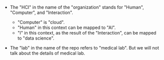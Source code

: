 - The "HCI" in the name of the "organization" stands for "Human", "Computer", and "Interaction".
    * "Computer" is "cloud".
    * "Human" in this context can be mapped to "AI".
    * "I" in this context, as the result of the "Interaction", can be mapped to "data science".
  	
- The "lab" in the name of the repo refers to "medical lab". But we will not talk about the details of medical lab.
